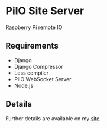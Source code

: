 PiIO Site Server
============

Raspberry Pi remote IO

## Requirements
*  Django
*  Django Compressor
*  Less compiler
*  PiIO WebSocket Server
*  Node.js

## Details
Further details are available on my [site](http://blaisejarrett.com/projects/piio/).

